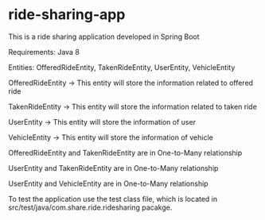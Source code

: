 # ride-sharing-app
This is a ride sharing application developed in Spring Boot

Requirements: Java 8

Entities: OfferedRideEntity, TakenRideEntity, UserEntity, VehicleEntity

OfferedRideEntity -> This entity will store the information related to offered ride 

TakenRideEntity -> This entity will store the information related to taken ride 

UserEntity -> This entity will store the information of user

VehicleEntity -> This entity will store the information of vehicle

OfferedRideEntity and TakenRideEntity are in One-to-Many relationship

UserEntity and TakenRideEntity are in One-to-Many relationship

UserEntity and VehicleEntity are in One-to-Many relationship

To test the application use the test class file, which is located in src/test/java/com.share.ride.ridesharing pacakge.

